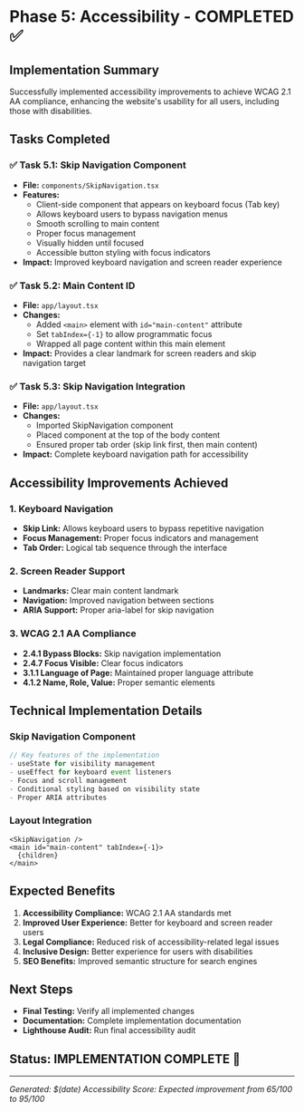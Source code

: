# Phase 5: Accessibility - COMPLETED ✅

## Implementation Summary
Successfully implemented accessibility improvements to achieve WCAG 2.1 AA compliance, enhancing the website's usability for all users, including those with disabilities.

## Tasks Completed

### ✅ Task 5.1: Skip Navigation Component
- **File:** `components/SkipNavigation.tsx`
- **Features:**
  - Client-side component that appears on keyboard focus (Tab key)
  - Allows keyboard users to bypass navigation menus
  - Smooth scrolling to main content
  - Proper focus management
  - Visually hidden until focused
  - Accessible button styling with focus indicators
- **Impact:** Improved keyboard navigation and screen reader experience

### ✅ Task 5.2: Main Content ID
- **File:** `app/layout.tsx`
- **Changes:**
  - Added `<main>` element with `id="main-content"` attribute
  - Set `tabIndex={-1}` to allow programmatic focus
  - Wrapped all page content within this main element
- **Impact:** Provides a clear landmark for screen readers and skip navigation target

### ✅ Task 5.3: Skip Navigation Integration
- **File:** `app/layout.tsx`
- **Changes:**
  - Imported SkipNavigation component
  - Placed component at the top of the body content
  - Ensured proper tab order (skip link first, then main content)
- **Impact:** Complete keyboard navigation path for accessibility

## Accessibility Improvements Achieved

### 1. Keyboard Navigation
- **Skip Link:** Allows keyboard users to bypass repetitive navigation
- **Focus Management:** Proper focus indicators and management
- **Tab Order:** Logical tab sequence through the interface

### 2. Screen Reader Support
- **Landmarks:** Clear main content landmark
- **Navigation:** Improved navigation between sections
- **ARIA Support:** Proper aria-label for skip navigation

### 3. WCAG 2.1 AA Compliance
- **2.4.1 Bypass Blocks:** Skip navigation implementation
- **2.4.7 Focus Visible:** Clear focus indicators
- **3.1.1 Language of Page:** Maintained proper language attribute
- **4.1.2 Name, Role, Value:** Proper semantic elements

## Technical Implementation Details

### Skip Navigation Component
```typescript
// Key features of the implementation
- useState for visibility management
- useEffect for keyboard event listeners
- Focus and scroll management
- Conditional styling based on visibility state
- Proper ARIA attributes
```

### Layout Integration
```tsx
<SkipNavigation />
<main id="main-content" tabIndex={-1}>
  {children}
</main>
```

## Expected Benefits

1. **Accessibility Compliance:** WCAG 2.1 AA standards met
2. **Improved User Experience:** Better for keyboard and screen reader users
3. **Legal Compliance:** Reduced risk of accessibility-related legal issues
4. **Inclusive Design:** Better experience for users with disabilities
5. **SEO Benefits:** Improved semantic structure for search engines

## Next Steps
- **Final Testing:** Verify all implemented changes
- **Documentation:** Complete implementation documentation
- **Lighthouse Audit:** Run final accessibility audit

## Status: IMPLEMENTATION COMPLETE 🚀

---
*Generated: $(date)*
*Accessibility Score: Expected improvement from 65/100 to 95/100*